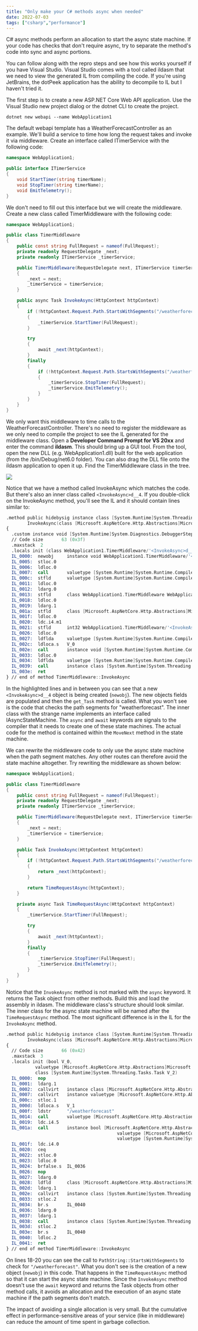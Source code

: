 ```yaml
---
title: "Only make your C# methods async when needed"
date: 2022-07-03
tags: ["csharp","performance"]
---
```


C# async methods perform an allocation to start the async state machine.
If your code has checks that don't require async, try to separate the method's code into sync and async portions.

<!--more-->

You can follow along with the repro steps and see how this works yourself if you have Visual Studio.
Visual Studio comes with a tool called ildasm that we need to view the generated IL from compiling the code.
If you're using JetBrains, the dotPeek application has the ability to decompile to IL but I haven't tried it.

The first step is to create a new ASP.NET Core Web API application.
Use the Visual Studio new project dialog or the dotnet CLI to create the project.

```shell
dotnet new webapi --name WebApplication1
```

The default webapi template has a WeatherForecastController as an example.
We'll build a service to time how long the request takes and invoke it via middleware.
Create an interface called ITimerService with the following code:

```csharp
namespace WebApplication1;

public interface ITimerService
{
    void StartTimer(string timerName);
    void StopTimer(string timerName);
    void EmitTelemetry();
}
```

We don't need to fill out this interface but we will create the middleware.
Create a new class called TimerMiddleware with the following code:

```csharp
namespace WebApplication1;

public class TimerMiddleware
{
    public const string FullRequest = nameof(FullRequest);
    private readonly RequestDelegate _next;
    private readonly ITimerService _timerService;

    public TimerMiddleware(RequestDelegate next, ITimerService timerService)
    {
        _next = next;
        _timerService = timerService;
    }

    public async Task InvokeAsync(HttpContext httpContext)
    {
        if (!httpContext.Request.Path.StartsWithSegments("/weatherforecast", StringComparison.OrdinalIgnoreCase))
        {
            _timerService.StartTimer(FullRequest);
        }

        try
        {
            await _next(httpContext);
        }
        finally
        {
            if (!httpContext.Request.Path.StartsWithSegments("/weatherforecast", StringComparison.OrdinalIgnoreCase))
            {
                _timerService.StopTimer(FullRequest);
                _timerService.EmitTelemetry();
            }
        }
    }
}
```

We only want this middleware to time calls to the WeatherForecastController.
There's no need to register the middleware as we only need to compile the project to see the IL generated for the middleware class.
Open a **Developer Command Prompt for VS 20xx** and enter the command **ildasm**.
This should bring up a GUI tool.
From the tool, open the new DLL (e.g. WebApplication1.dll) built for the web application (from the /bin/Debug/net6.0 folder).
You can also drag the DLL file onto the ildasm application to open it up.
Find the TimerMiddleware class in the tree.

![](/img/ildasm_timermiddleware_class.png)

Notice that we have a method called InvokeAsync which matches the code.
But there's also an inner class called `<InvokeAsync>d__4`.
If you double-click on the InvokeAsync method, you'll see the IL and it should contain lines similar to:

```nasm {hl_lines=["7-8","28-29"]}
.method public hidebysig instance class [System.Runtime]System.Threading.Tasks.Task 
        InvokeAsync(class [Microsoft.AspNetCore.Http.Abstractions]Microsoft.AspNetCore.Http.HttpContext httpContext) cil managed
{
  .custom instance void [System.Runtime]System.Diagnostics.DebuggerStepThroughAttribute::.ctor() = ( 01 00 00 00 ) 
  // Code size       63 (0x3f)
  .maxstack  2
  .locals init (class WebApplication1.TimerMiddleware/'<InvokeAsync>d__4' V_0)
  IL_0000:  newobj     instance void WebApplication1.TimerMiddleware/'<InvokeAsync>d__4'::.ctor()
  IL_0005:  stloc.0
  IL_0006:  ldloc.0
  IL_0007:  call       valuetype [System.Runtime]System.Runtime.CompilerServices.AsyncTaskMethodBuilder [System.Runtime]System.Runtime.CompilerServices.AsyncTaskMethodBuilder::Create()
  IL_000c:  stfld      valuetype [System.Runtime]System.Runtime.CompilerServices.AsyncTaskMethodBuilder WebApplication1.TimerMiddleware/'<InvokeAsync>d__4'::'<>t__builder'
  IL_0011:  ldloc.0
  IL_0012:  ldarg.0
  IL_0013:  stfld      class WebApplication1.TimerMiddleware WebApplication1.TimerMiddleware/'<InvokeAsync>d__4'::'<>4__this'
  IL_0018:  ldloc.0
  IL_0019:  ldarg.1
  IL_001a:  stfld      class [Microsoft.AspNetCore.Http.Abstractions]Microsoft.AspNetCore.Http.HttpContext WebApplication1.TimerMiddleware/'<InvokeAsync>d__4'::httpContext
  IL_001f:  ldloc.0
  IL_0020:  ldc.i4.m1
  IL_0021:  stfld      int32 WebApplication1.TimerMiddleware/'<InvokeAsync>d__4'::'<>1__state'
  IL_0026:  ldloc.0
  IL_0027:  ldflda     valuetype [System.Runtime]System.Runtime.CompilerServices.AsyncTaskMethodBuilder WebApplication1.TimerMiddleware/'<InvokeAsync>d__4'::'<>t__builder'
  IL_002c:  ldloca.s   V_0
  IL_002e:  call       instance void [System.Runtime]System.Runtime.CompilerServices.AsyncTaskMethodBuilder::Start<class WebApplication1.TimerMiddleware/'<InvokeAsync>d__4'>(!!0&)
  IL_0033:  ldloc.0
  IL_0034:  ldflda     valuetype [System.Runtime]System.Runtime.CompilerServices.AsyncTaskMethodBuilder WebApplication1.TimerMiddleware/'<InvokeAsync>d__4'::'<>t__builder'
  IL_0039:  call       instance class [System.Runtime]System.Threading.Tasks.Task [System.Runtime]System.Runtime.CompilerServices.AsyncTaskMethodBuilder::get_Task()
  IL_003e:  ret
} // end of method TimerMiddleware::InvokeAsync
```

In the highlighted lines and in between you can see that a new `<InvokeAsync>d__4` object is being created (`newobj`).
The new objects fields are populated and then the `get_Task` method is called.
What you won't see is the code that checks the path segments for "weatherforecast".
The inner class with the strange name implements an interface called IAsyncStateMachine.
The `async` and `await` keywords are signals to the compiler that it needs to create one of these state machines.
The actual code for the method is contained within the `MoveNext` method in the state machine.

We can rewrite the middleware code to only use the async state machine when the path segment matches.
Any other routes can therefore avoid the state machine altogether.
Try rewriting the middleware as shown below:

```csharp
namespace WebApplication1;

public class TimerMiddleware
{
    public const string FullRequest = nameof(FullRequest);
    private readonly RequestDelegate _next;
    private readonly ITimerService _timerService;

    public TimerMiddleware(RequestDelegate next, ITimerService timerService)
    {
        _next = next;
        _timerService = timerService;
    }

    public Task InvokeAsync(HttpContext httpContext)
    {
        if (!httpContext.Request.Path.StartsWithSegments("/weatherforecast", StringComparison.OrdinalIgnoreCase))
        {
            return _next(httpContext);
        }

        return TimeRequestAsync(httpContext);
    }

    private async Task TimeRequestAsync(HttpContext httpContext)
    {
        _timerService.StartTimer(FullRequest);

        try
        {
            await _next(httpContext);
        }
        finally
        {
            _timerService.StopTimer(FullRequest);
            _timerService.EmitTelemetry();
        }
    }
}
```

Notice that the `InvokeAsync` method is not marked with the `async` keyword.
It returns the Task object from other methods.
Build this and load the assembly in ildasm.
The middleware class's structure should look similar.
The inner class for the async state machine will be named after the `TimeRequestAsync` method.
The most significant difference is in the IL for the `InvokeAsync` method.

```nasm {hl_lines=["18-20"]}
.method public hidebysig instance class [System.Runtime]System.Threading.Tasks.Task 
        InvokeAsync(class [Microsoft.AspNetCore.Http.Abstractions]Microsoft.AspNetCore.Http.HttpContext httpContext) cil managed
{
  // Code size       66 (0x42)
  .maxstack  3
  .locals init (bool V_0,
           valuetype [Microsoft.AspNetCore.Http.Abstractions]Microsoft.AspNetCore.Http.PathString V_1,
           class [System.Runtime]System.Threading.Tasks.Task V_2)
  IL_0000:  nop
  IL_0001:  ldarg.1
  IL_0002:  callvirt   instance class [Microsoft.AspNetCore.Http.Abstractions]Microsoft.AspNetCore.Http.HttpRequest [Microsoft.AspNetCore.Http.Abstractions]Microsoft.AspNetCore.Http.HttpContext::get_Request()
  IL_0007:  callvirt   instance valuetype [Microsoft.AspNetCore.Http.Abstractions]Microsoft.AspNetCore.Http.PathString [Microsoft.AspNetCore.Http.Abstractions]Microsoft.AspNetCore.Http.HttpRequest::get_Path()
  IL_000c:  stloc.1
  IL_000d:  ldloca.s   V_1
  IL_000f:  ldstr      "/weatherforecast"
  IL_0014:  call       valuetype [Microsoft.AspNetCore.Http.Abstractions]Microsoft.AspNetCore.Http.PathString [Microsoft.AspNetCore.Http.Abstractions]Microsoft.AspNetCore.Http.PathString::op_Implicit(string)
  IL_0019:  ldc.i4.5
  IL_001a:  call       instance bool [Microsoft.AspNetCore.Http.Abstractions]Microsoft.AspNetCore.Http.PathString::StartsWithSegments(
                                          valuetype [Microsoft.AspNetCore.Http.Abstractions]Microsoft.AspNetCore.Http.PathString,
                                          valuetype [System.Runtime]System.StringComparison)
  IL_001f:  ldc.i4.0
  IL_0020:  ceq
  IL_0022:  stloc.0
  IL_0023:  ldloc.0
  IL_0024:  brfalse.s  IL_0036
  IL_0026:  nop
  IL_0027:  ldarg.0
  IL_0028:  ldfld      class [Microsoft.AspNetCore.Http.Abstractions]Microsoft.AspNetCore.Http.RequestDelegate WebApplication1.TimerMiddleware::_next
  IL_002d:  ldarg.1
  IL_002e:  callvirt   instance class [System.Runtime]System.Threading.Tasks.Task [Microsoft.AspNetCore.Http.Abstractions]Microsoft.AspNetCore.Http.RequestDelegate::Invoke(class [Microsoft.AspNetCore.Http.Abstractions]Microsoft.AspNetCore.Http.HttpContext)
  IL_0033:  stloc.2
  IL_0034:  br.s       IL_0040
  IL_0036:  ldarg.0
  IL_0037:  ldarg.1
  IL_0038:  call       instance class [System.Runtime]System.Threading.Tasks.Task WebApplication1.TimerMiddleware::TimeRequestAsync(class [Microsoft.AspNetCore.Http.Abstractions]Microsoft.AspNetCore.Http.HttpContext)
  IL_003d:  stloc.2
  IL_003e:  br.s       IL_0040
  IL_0040:  ldloc.2
  IL_0041:  ret
} // end of method TimerMiddleware::InvokeAsync
```

On lines 18-20 you can see the call to `PathString::StartsWithSegments` to check for `"/weatherforecast"`.
What you don't see is the creation of a new object (`newobj`) in this code.
That happens in the `TimeRequestAsync` method so that it can start the async state machine.
Since the `InvokeAsync` method doesn't use the `await` keyword and returns the Task objects from other method calls, it avoids an allocation and the execution of an async state machine if the path segments don't match.

The impact of avoiding a single allocation is very small.
But the cumulative effect in performance-sensitive areas of your service (like in middleware) can reduce the amount of time spent in garbage collection.
